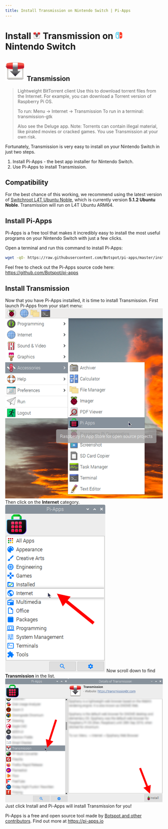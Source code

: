 ```yaml
---
title: Install Transmission on Nintendo Switch | Pi-Apps
---
```

<div class="simple-install-content content">

# Install <img src="/img/app-icons/Transmission/icon-64.png" height=24> Transmission on <img src=/img/other-icons/switch-icon.svg height=24> Nintendo Switch

## <img src="/img/app-icons/Transmission/icon-64.png"> Transmission
> Lightweight BitTorrent client
> Use this to download torrent files from the Internet. For example, you can download a Torrent version of Raspberry Pi OS.
> 
> To run: Menu -> Internet -> Transmission
> To run in a terminal: transmission-gtk
> 
> Also see the Deluge app.
> Note: Torrents can contain illegal material, like pirated movies or cracked games. You use Transmission at your own risk.

Fortunately, Transmission is very easy to install on your Nintendo Switch in just two steps.
1. Install Pi-Apps - the best app installer for Nintendo Switch.
2. Use Pi-Apps to install Transmission.
</div>
<div class="simple-install-content content">

## Compatibility
For the best chance of this working, we recommend using the latest version of [Switchroot L4T Ubuntu Noble](https://wiki.switchroot.org/wiki/linux/l4t-ubuntu-noble-installation-guide), which is currently version **5.1.2 Ubuntu Noble**.
Transmission will run on L4T Ubuntu ARM64.
</div>
<div class="simple-install-content content">

## Install Pi-Apps

Pi-Apps is a free tool that makes it incredibly easy to install the most useful programs on your Nintendo Switch with just a few clicks.

Open a terminal and run this command to install Pi-Apps:
```bash
wget -qO- https://raw.githubusercontent.com/Botspot/pi-apps/master/install | bash
```
Feel free to check out the Pi-Apps source code here: https://github.com/Botspot/pi-apps
</div>
<div class="simple-install-content content">

## Install Transmission

Now that you have Pi-Apps installed, it is time to install Transmission.
First launch Pi-Apps from your start menu:
<img src="/img/start-menu.png">
Then click on the <b>Internet</b> category.
<img src="/img/category-selections/Internet.png">
Now scroll down to find <b>Transmission</b> in the list.
<img src="/img/app-icons/Transmission/app-selection.png">
Just click Install and Pi-Apps will install Transmission for you!
</div>
<div class="simple-install-content content">

Pi-Apps is a free and open source tool made by [Botspot and other contributors](/about/#contributors). Find out more at https://pi-apps.io
</div>
